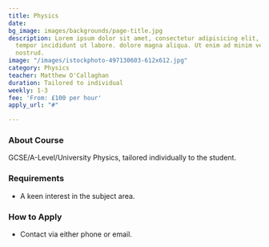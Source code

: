 ```yaml
---
title: Physics
date: 
bg_image: images/backgrounds/page-title.jpg
description: Lorem ipsum dolor sit amet, consectetur adipisicing elit, sed do eiusmod
  tempor incididunt ut labore. dolore magna aliqua. Ut enim ad minim veniam, quis
  nostrud.
image: "/images/istockphoto-497130603-612x612.jpg"
category: Physics
teacher: Matthew O'Callaghan
duration: Tailored to individual
weekly: 1-3
fee: 'From: £100 per hour'
apply_url: "#"

---
```

### About Course

GCSE/A-Level/University Physics, tailored individually to the student.</p>

### Requirements

* A keen interest in the subject area.

### How to Apply

* Contact via either phone or email.